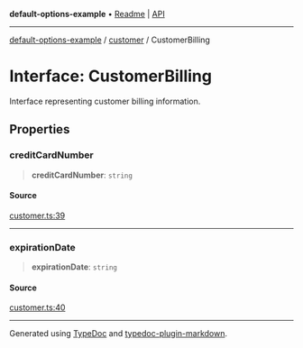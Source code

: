 **default-options-example** • [Readme](../../README.md) \| [API](../../modules.md)

***

[default-options-example](../../README.md) / [customer](../README.md) / CustomerBilling

# Interface: CustomerBilling

Interface representing customer billing information.

## Properties

### creditCardNumber

> **creditCardNumber**: `string`

#### Source

[customer.ts:39](https://github.com/tgreyuk/typedoc-plugin-markdown-examples/blob/5f3948e/examples/01-typedoc-plugin-markdown/src/customer.ts#L39)

***

### expirationDate

> **expirationDate**: `string`

#### Source

[customer.ts:40](https://github.com/tgreyuk/typedoc-plugin-markdown-examples/blob/5f3948e/examples/01-typedoc-plugin-markdown/src/customer.ts#L40)

***

Generated using [TypeDoc](https://typedoc.org) and [typedoc-plugin-markdown](https://typedoc-plugin-markdown.org).
